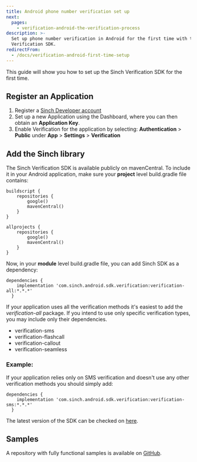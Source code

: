 ```yaml
---
title: Android phone number verification set up
next:
  pages:
    - verification-android-the-verification-process
description: >-
  Set up phone number verification in Android for the first time with the Sinch
  Verification SDK.
redirectFrom:
  - /docs/verification-android-first-time-setup
---
```


This guide will show you how to set up the Sinch Verification SDK for the first time.

## Register an Application

1. Register a [Sinch Developer account](https://portal.sinch.com/#/signup)
2. Set up a new Application using the Dashboard, where you can then obtain an **Application Key**.
3. Enable Verification for the application by selecting: **Authentication** \> **Public** under **App** \> **Settings** \> **Verification**

## Add the Sinch library

The Sinch Verification SDK is available publicly on mavenCentral. To include it in your Android application, make sure your **project** level build.gradle file contains:

```text
buildscript {
    repositories {
        google()
        mavenCentral()
    }
}

allprojects {
    repositories {
        google()
        mavenCentral()
    }
}
```

Now, in your **module** level build.gradle file, you can add Sinch SDK as a dependency:

```text
dependencies {
    implementation 'com.sinch.android.sdk.verification:verification-all:*.*.*'
  }
```

If your application uses all the verification methods it's easiest to add the _verification-all_ package. If you intend to use only specific verification types, you may include only their dependencies.

- verification-sms
- verification-flashcall
- verification-callout
- verification-seamless

### Example:

If your application relies only on SMS verification and doesn't use any other verification methods you should simply add:

```text
dependencies {
    implementation 'com.sinch.android.sdk.verification:verification-sms:*.*.*'
  }
```

The latest version of the SDK can be checked on [here](https://search.maven.org/search?q=com.sinch.android.sdk.verification).

## Samples

A repository with fully functional samples is available on [GitHub](https://github.com/sinch/verification-samples/tree/master/Android-Verification-SDK).
